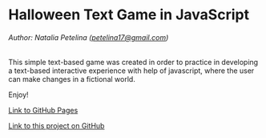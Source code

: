 # Halloween Text Game in JavaScript

###### Author: Natalia Petelina (petelina17@gmail.com)

This simple text-based game was created in
order to practice in developing a text-based interactive experience
with help of javascript, where the user can make changes 
in a fictional world.  

Enjoy!


[Link to GitHub Pages](https://petelina17.github.io/lab1/)

[Link to this project on GitHub](https://github.com/petelina17/lab1)